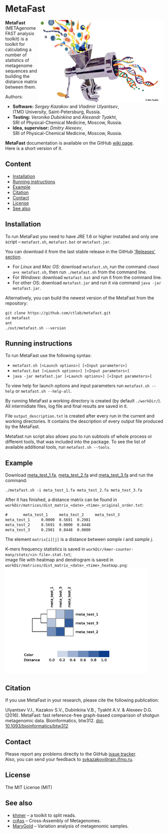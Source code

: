 # MetaFast

<img align="right" src="logo.jpg" alt="MetaFast" width="400">

**MetaFast** (METAgenome FAST analysis toolkit) is a toolkit for calculating a number of statistics of 
metagenome sequences and building the distance matrix between them.

Authors:
* **Software:** *Sergey Kazakov* and *Vladimir Ulyantsev*, <br/>
ITMO University, Saint-Petersburg, Russia.
* **Testing:** *Veronika Dubinkina* and *Alexandr Tyakht*, <br/>
SRI of Physical-Chemical Medicine, Moscow, Russia.
* **Idea, supervisor:** *Dmitry Alexeev*, <br/>
SRI of Physical-Chemical Medicine, Moscow, Russia.


**MetaFast** documentation is available on the GitHub [wiki page](https://github.com/ctlab/metafast/wiki).<br/>
Here is a short version of it.



## Content

* [Installation](#installation)
* [Running instructions](#running-instructions)
* [Example](#example)
* [Citation](#citation)
* [Contact](#contact)
* [License](#license)
* [See also](#see-also)



## Installation

To run MetaFast you need to have JRE 1.6 or higher installed and only one script – `metafast.sh`, `metafast.bat` or `metafast.jar`.

You can download it from the last stable release in the GitHub ['Releases' section](https://github.com/ctlab/metafast/releases).

* For *Linux* and *Mac OS*: download `metafast.sh`, run the command `chmod a+x metafast.sh`, then run `./metafast.sh` from the command line.
* For *Windows*: download `metafast.bat` and run it from the command line.
* For other OS: download `metafast.jar` and run it via command `java -jar metafast.jar`.


Alternatively, you can build the newest version of the MetaFast from the repository:
~~~
git clone https://github.com/ctlab/metafast.git
cd metafast
ant
./out/metafast.sh --version
~~~


## Running instructions

To run MetaFast use the following syntax:
* `metafast.sh [<Launch options>] [<Input parameters>]`
* `metafast.bat [<Launch options>] [<Input parameters>]`
* `java -jar metafast.jar [<Launch options>] [<Input parameters>]`

To view help for launch options and input parameters run `metafast.sh --help` or `metafast.sh --help-all`.

By running MetaFast a working directory is created (by default `./workDir/`). 
All intermidiate files, log file and final results are saved in it. 

File `output_description.txt` is created after every run in the current and working directories. 
It contains the description of every output file produced by the MetaFast.

Metafast run script also allows you to run subtools of whole process or different tools, that was included into the package. 
To see the list of available additional tools, run `metafast.sh --tools`.


## Example

Download [meta_test_1.fa](https://github.com/ctlab/metafast/raw/master/test_data/meta_test_1.fa),
[meta_test_2.fa](https://github.com/ctlab/metafast/raw/master/test_data/meta_test_2.fa) and 
[meta_test_3.fa](https://github.com/ctlab/metafast/raw/master/test_data/meta_test_3.fa) and run the command:
~~~
./metafast.sh -i meta_test_1.fa meta_test_2.fa meta_test_3.fa
~~~

After it has finished, a distance matrix can be found in `workDir/matrices/dist_matrix_<date>_<time>_original_order.txt`:
~~~
#       meta_test_1     meta_test_2     meta_test_3
meta_test_1     0.0000  0.5691  0.2981
meta_test_2     0.5691  0.0000  0.8448
meta_test_3     0.2981  0.8448  0.0000
~~~

The element `matrix[i][j]` is a distance between *sample i* and *sample j*.

K-mers frequency statistics is saved in `workDir/kmer-counter-many/stats/<in-file>.stat.txt`;<br/>
image file with heatmap and dendrogram is saved in `workDir/matrices/dist_matrix_<date>_<time>_heatmap.png`:<br/>
<img src="test_data/meta_test_heatmap.png" alt="Test heatmap" width="450">


## Citation

If you use MetaFast in your research, please cite the following publication:

Ulyantsev V.I., Kazakov S.V., Dubinkina V.B., Tyakht A.V. & Alexeev D.G. (2016). 
MetaFast: fast reference-free graph-based comparison of shotgun metagenomic data. 
Bioinformatics, btw312. 
[doi: 10.1093/bioinformatics/btw312](http://bioinformatics.oxfordjournals.org/content/early/2016/06/16/bioinformatics.btw312)


## Contact

Please report any problems directly to the GitHub [issue tracker](https://github.com/ctlab/metafast/issues).<br/>
Also, you can send your feedback to [svkazakov@rain.ifmo.ru](mailto:svkazakov@rain.ifmo.ru).


## License

The MIT License (MIT)


## See also

* [khmer](https://github.com/ged-lab/khmer) – a toolkit to split reads.
* [crAss](http://edwards.sdsu.edu/crass/) – Cross-Assembly of Metagenomes.
* [MaryGold](http://sourceforge.net/projects/metavar/) – Variation analysis of metagenomic samples.

